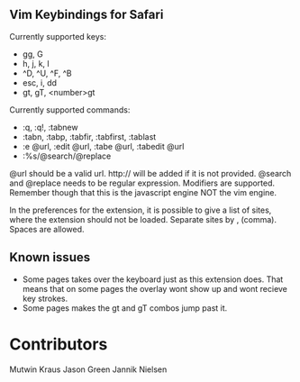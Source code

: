 Vim Keybindings for Safari
--------------------------

Currently supported keys:

* gg, G
* h, j, k, l
* ^D, ^U, ^F, ^B
* esc, i, dd
* gt, gT, \<number\>gt

Currently supported commands:

* :q, :q!, :tabnew
* :tabn, :tabp, :tabfir, :tabfirst, :tablast
* :e @url, :edit @url, :tabe @url, :tabedit @url 
* :%s/@search/@replace

@url should be a valid url. http:// will be added if it is not provided.
@search and @replace needs to be regular expression. Modifiers are supported. Remember though that this is the javascript engine NOT the vim engine.

In the preferences for the extension, it is possible to give a list of sites, where the extension should not be loaded. Separate sites by , (comma). Spaces are allowed.

Known issues
------------
* Some pages takes over the keyboard just as this extension does. That means that on some pages the overlay wont show up and wont recieve key strokes.
* Some pages makes the gt and gT combos jump past it. 

Contributors
============

Mutwin Kraus
Jason Green
Jannik Nielsen
